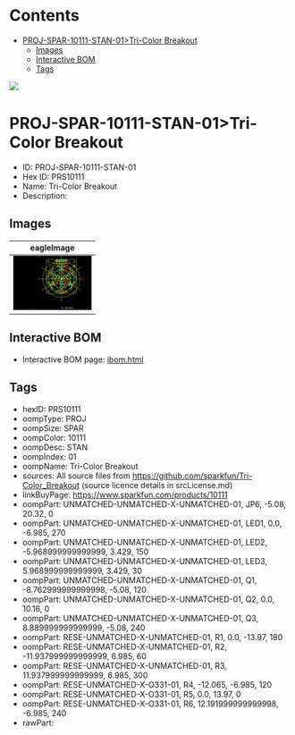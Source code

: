 



Contents
========

* [PROJ-SPAR-10111-STAN-01>Tri-Color Breakout](#proj-spar-10111-stan-01tri-color-breakout)
	* [Images](#images)
	* [Interactive BOM](#interactive-bom)
	* [Tags](#tags)
  
![][im]
# PROJ-SPAR-10111-STAN-01>Tri-Color Breakout

- ID: PROJ-SPAR-10111-STAN-01
- Hex ID: PRS10111
- Name: Tri-Color Breakout
- Description: 

## Images
  
  

|eagleImage|
| :---: |
|[![eagleImage](eagleImage_140.png)](eagleImage_600.png)|

## Interactive BOM

- Interactive BOM page: [ibom.html](kicad/bom/ibom.html)

## Tags

- hexID: PRS10111
- oompType: PROJ
- oompSize: SPAR
- oompColor: 10111
- oompDesc: STAN
- oompIndex: 01
- oompName: Tri-Color Breakout
- sources: All source files from https://github.com/sparkfun/Tri-Color_Breakout (source licence details in srcLicense.md)
- linkBuyPage: https://www.sparkfun.com/products/10111
- oompPart: UNMATCHED-UNMATCHED-X-UNMATCHED-01, JP6, -5.08, 20.32, 0
- oompPart: UNMATCHED-UNMATCHED-X-UNMATCHED-01, LED1, 0.0, -6.985, 270
- oompPart: UNMATCHED-UNMATCHED-X-UNMATCHED-01, LED2, -5.968999999999999, 3.429, 150
- oompPart: UNMATCHED-UNMATCHED-X-UNMATCHED-01, LED3, 5.968999999999999, 3.429, 30
- oompPart: UNMATCHED-UNMATCHED-X-UNMATCHED-01, Q1, -8.762999999999998, -5.08, 120
- oompPart: UNMATCHED-UNMATCHED-X-UNMATCHED-01, Q2, 0.0, 10.16, 0
- oompPart: UNMATCHED-UNMATCHED-X-UNMATCHED-01, Q3, 8.889999999999999, -5.08, 240
- oompPart: RESE-UNMATCHED-X-UNMATCHED-01, R1, 0.0, -13.97, 180
- oompPart: RESE-UNMATCHED-X-UNMATCHED-01, R2, -11.937999999999999, 6.985, 60
- oompPart: RESE-UNMATCHED-X-UNMATCHED-01, R3, 11.937999999999999, 6.985, 300
- oompPart: RESE-UNMATCHED-X-O331-01, R4, -12.065, -6.985, 120
- oompPart: RESE-UNMATCHED-X-O331-01, R5, 0.0, 13.97, 0
- oompPart: RESE-UNMATCHED-X-O331-01, R6, 12.191999999999998, -6.985, 240
- rawPart: 



[im]: eagleImage_450.png
